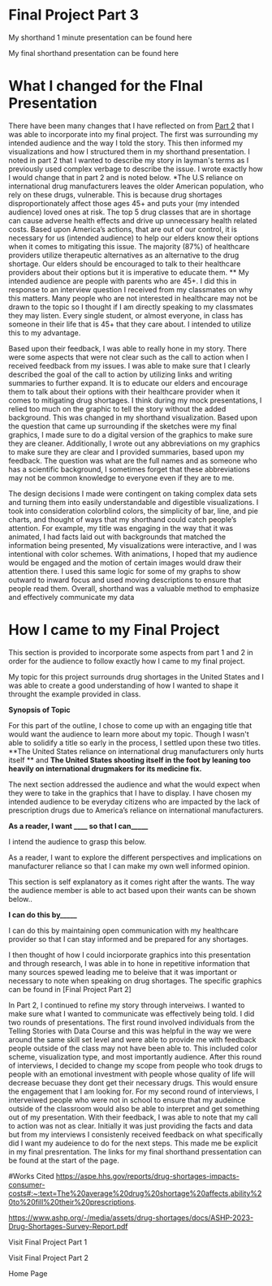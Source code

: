 # Final Project Part 3

My shorthand 1 minute presentation can be found here

My final shorthand presentation can be found here

# What I changed for the FInal Presentation 


There have been many changes that I have reflected on from [Part 2](https://haleena426.github.io/Phillips-Haleena-Portfolio/final_project_Haleena_2.html) that I was able to incorporate into my final project. The first was surrounding my intended audience and the way I told the story. This then informed my visualizations and how I structured them in my shorthand presentation. I noted in part 2 that I wanted to describe my story in layman's terms as I previously used complex verbage to describe the issue. I wrote exactly how I would change that in part 2 and is noted below. 
*The U.S reliance on international drug manufacturers leaves the older American population, who rely on these drugs, vulnerable. This is because drug shortages disproportionately  affect those ages 45+ and puts your (my intended audience) loved ones at risk. The top 5 drug classes that are in shortage can cause adverse health effects and drive up unnecessary health related costs. Based upon America’s actions, that are out of our control, it is necessary for us (intended audience) to help our elders know their options when it comes to mitigating this issue. The majority (87%) of healthcare providers utilize therapeutic alternatives as an alternative to the drug shortage. Our elders should be encouraged to talk to their healthcare providers about their options but it is imperative to educate them. 
** My intended audience are people with parents who are 45+. I did this in response to an interview question I received from my classmates on why this matters. Many people who are not interested in healthcare may not be drawn to the topic so I thought if I am directly speaking to my classmates they may listen. Every single student, or almost everyone, in class has someone in their life that is 45+ that they care about. I intended to utilize this to my advantage. 

Based upon their feedback, I was able to really hone in my story. There were some aspects that were not clear such as the call to action when I received feedback from my issues. I was able to  make sure that I clearly described the goal of the call to action by utilizing links and writing summaries to further expand. It is to educate our elders and encourage them to talk about their options with their healthcare provider when it comes to mitigating drug shortages. I think during my mock presentations, I relied too much on the graphic to tell the story without the added background. This was changed in my shorthand visualization. Based upon the question that came up surrounding if the sketches were my final graphics, I made sure to do a digital version of the graphics to make sure they are cleaner. Additionally, I wrote out any abbreviations on my graphics to make sure they are clear and I provided summaries, based upon my feedback. The question was what are the full names and as someone who has a scientific background, I sometimes forget that these abbreviations may not be common knowledge to everyone even if they are to me. 

The design decisions I made were contingent on taking complex data sets and turning them into easily understandable and digestible visualizations. I took into consideration colorblind colors, the simplicity of bar, line, and pie charts, and thought of ways that my shorthand could catch people’s attention. For example, my title was engaging in the way that it was animated, I had facts laid out with backgrounds that matched the information being presented, My visualizations were interactive, and I was intentional with color schemes. With animations, I hoped that my audience would be engaged and the motion of certain images would draw their attention there. I used this same logic for some of my graphs to show outward to inward focus and used moving descriptions to ensure that people read them. Overall, shorthand was a valuable method to emphasize and effectively communicate my data

# How I came to my Final Project

This section is provided to incorporate some aspects from part 1 and 2 in order for the audience to follow exactly how I came to my final project. 

My topic for this project surrounds drug shortages in the United States and I was able to create a good understanding of how I wanted to shape it throught the example provided in class. 

**Synopsis of Topic**

For this part of the outline, I chose to come up with an engaging title that would want the audience to learn more about my topic. Though I wasn't able to solidify a title so early in the process, I settled upon these two titles. **The United States reliance on international drug manufacturers only hurts itself ** and **The United States shooting itself in the foot by leaning too heavily on international drugmakers for its medicine fix.**

The next section addressed the audience and what the would expect when they were to take in the graphics that I have to display. I have chosen my intended audience to be everyday citizens who are impacted by the lack of prescription drugs due to America’s reliance on international manufacturers. 

**As a reader, I want ____ so that I can_____**

I intend the audience to grasp this below.

As a reader, I want to explore the different perspectives and implications on manufacturer reliance so that I can make my own well informed opinion. 

This section is self explanatory as it comes right after the wants. The way the audience member is able to act based upon their wants can be shown below.. 

**I can do this by_____**

I can do this by maintaining open communication with my healthcare provider so that I can stay informed and be prepared for any shortages. 

I then thought of how I could inciorporate graphics into this presentation and through research, I was able in to hone in repetitive information that many sources spewed leading me to beleive that it was important or necessary to note when speaking on drug shortages. The specific graphics can be found in [Final Project Part 2]

In Part 2, I continued to refine my story through interveiws. I wanted to make sure what I wanted to communicate was effectively being told. I did two rounds of presentations. The first round involved individuals from the Telling Stories with Data Course and this was helpful in the way we were around the same skill set level and were able to provide me with feedback people outside of the class may not have been able to. This included color scheme, visualization type, and most importantly audience. After this round of interviews, I decided to change my scope from people who took drugs to people with an emotional investment with people whose quality of life will decrease becuase they dont get their necessary drugs. This would ensure the engagement that I am looking for. For my second round of interviews, I interveiwed people who were not in school to ensure that my audeince outside of the classroom would also be able to interpret and get something out of my presentation. With their feedback, I was able to note that my call to action was not as clear. Initially it was just providing the facts and data but from my interviews I consistenly received feedback on what specifically did I want my audeience to do for the next steps. This made me be explicit in my final presrentation. The links for my final shorthand pressentation can be found at the start of the page. 

#Works Cited
https://aspe.hhs.gov/reports/drug-shortages-impacts-consumer-costs#:~:text=The%20average%20drug%20shortage%20affects,ability%20to%20fill%20their%20prescriptions.

https://www.ashp.org/-/media/assets/drug-shortages/docs/ASHP-2023-Drug-Shortages-Survey-Report.pdf


Visit Final Project Part 1

Visit Final Project Part 2

Home Page

